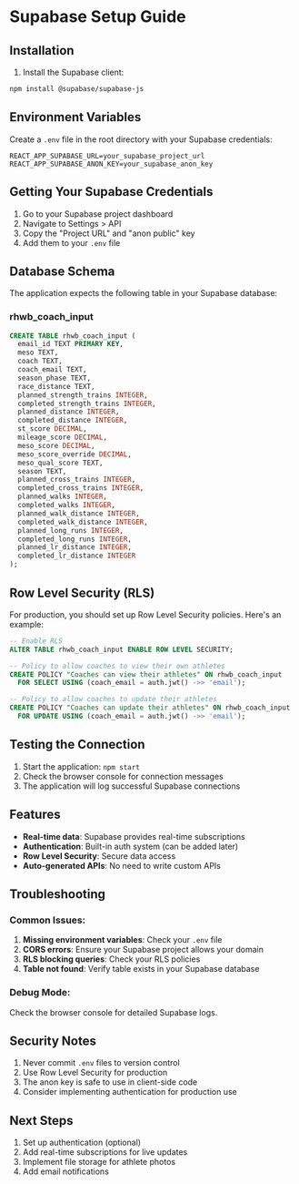 # Supabase Setup Guide

## Installation

1. Install the Supabase client:
```bash
npm install @supabase/supabase-js
```

## Environment Variables

Create a `.env` file in the root directory with your Supabase credentials:

```env
REACT_APP_SUPABASE_URL=your_supabase_project_url
REACT_APP_SUPABASE_ANON_KEY=your_supabase_anon_key
```

## Getting Your Supabase Credentials

1. Go to your Supabase project dashboard
2. Navigate to Settings > API
3. Copy the "Project URL" and "anon public" key
4. Add them to your `.env` file

## Database Schema

The application expects the following table in your Supabase database:

### rhwb_coach_input
```sql
CREATE TABLE rhwb_coach_input (
  email_id TEXT PRIMARY KEY,
  meso TEXT,
  coach TEXT,
  coach_email TEXT,
  season_phase TEXT,
  race_distance TEXT,
  planned_strength_trains INTEGER,
  completed_strength_trains INTEGER,
  planned_distance INTEGER,
  completed_distance INTEGER,
  st_score DECIMAL,
  mileage_score DECIMAL,
  meso_score DECIMAL,
  meso_score_override DECIMAL,
  meso_qual_score TEXT,
  season TEXT,
  planned_cross_trains INTEGER,
  completed_cross_trains INTEGER,
  planned_walks INTEGER,
  completed_walks INTEGER,
  planned_walk_distance INTEGER,
  completed_walk_distance INTEGER,
  planned_long_runs INTEGER,
  completed_long_runs INTEGER,
  planned_lr_distance INTEGER,
  completed_lr_distance INTEGER
);
```

## Row Level Security (RLS)

For production, you should set up Row Level Security policies. Here's an example:

```sql
-- Enable RLS
ALTER TABLE rhwb_coach_input ENABLE ROW LEVEL SECURITY;

-- Policy to allow coaches to view their own athletes
CREATE POLICY "Coaches can view their athletes" ON rhwb_coach_input
  FOR SELECT USING (coach_email = auth.jwt() ->> 'email');

-- Policy to allow coaches to update their athletes
CREATE POLICY "Coaches can update their athletes" ON rhwb_coach_input
  FOR UPDATE USING (coach_email = auth.jwt() ->> 'email');
```

## Testing the Connection

1. Start the application: `npm start`
2. Check the browser console for connection messages
3. The application will log successful Supabase connections

## Features

- **Real-time data**: Supabase provides real-time subscriptions
- **Authentication**: Built-in auth system (can be added later)
- **Row Level Security**: Secure data access
- **Auto-generated APIs**: No need to write custom APIs

## Troubleshooting

### Common Issues:
1. **Missing environment variables**: Check your `.env` file
2. **CORS errors**: Ensure your Supabase project allows your domain
3. **RLS blocking queries**: Check your RLS policies
4. **Table not found**: Verify table exists in your Supabase database

### Debug Mode:
Check the browser console for detailed Supabase logs.

## Security Notes

1. Never commit `.env` files to version control
2. Use Row Level Security for production
3. The anon key is safe to use in client-side code
4. Consider implementing authentication for production use

## Next Steps

1. Set up authentication (optional)
2. Add real-time subscriptions for live updates
3. Implement file storage for athlete photos
4. Add email notifications 